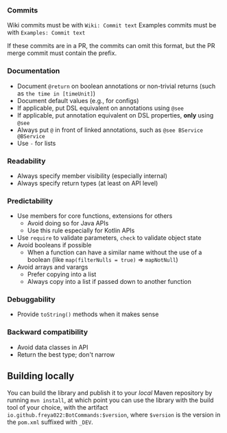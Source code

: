 [//]: # (most of it is from https://kotlinlang.org/docs/jvm-api-guidelines-introduction.html)

### Commits
Wiki commits must be with `Wiki: Commit text`
Examples commits must be with `Examples: Commit text`

If these commits are in a PR, the commits can omit this format, 
but the PR merge commit must contain the prefix.

### Documentation
- Document `@return` on boolean annotations or non-trivial returns (such as `the time in [timeUnit]`)
- Document default values (e.g., for configs)
- If applicable, put DSL equivalent on annotations using `@see`
- If applicable, put annotation equivalent on DSL properties, **only** using `@see`
- Always put `@` in front of linked annotations, such as `@see BService @BService`
- Use `-` for lists

### Readability
- Always specify member visibility (especially internal)
- Always specify return types (at least on API level)

### Predictability
- Use members for core functions, extensions for others
  - Avoid doing so for Java APIs
  - Use this rule especially for Kotlin APIs
- Use `require` to validate parameters, `check` to validate object state
- Avoid booleans if possible
  - When a function can have a similar name without the use of a boolean (like `map(filterNulls = true)` => `mapNotNull`)
- Avoid arrays and varargs
  - Prefer copying into a list 
  - Always copy into a list if passed down to another function

### Debuggability
- Provide `toString()` methods when it makes sense

### Backward compatibility
- Avoid data classes in API
- Return the best type; don't narrow

## Building locally
You can build the library and publish it to your *local* Maven repository by running `mvn install`,
at which point you can use the library with the build tool of your choice, 
with the artifact `io.github.freya022:BotCommands:$version`, 
where `$version` is the version in the `pom.xml` suffixed with `_DEV`.